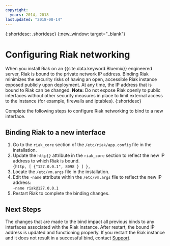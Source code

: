 ```yaml
---
copyright:
  years: 2014, 2018
lastupdated: "2018-08-14"
---
```

{:shortdesc: .shortdesc}
{:new_window: target="_blank"}

# Configuring Riak networking

When you install Riak on an {{site.data.keyword.Bluemix}} engineered server, Riak is bound to the private network IP address. Binding Riak minimizes the security risks of having an open, accessible Riak instance exposed publicly upon deployment. At any time, the IP address that is bound to Riak can be changed. **Note:** Do not expose Riak openly to public interfaces without other security measures in place to limit external access to the instance (for example, firewalls and iptables).
{:shortdesc}

Complete the following steps to configure Riak networking to bind to a new interface.

## Binding Riak to a new interface

1. Go to the `riak_core` section of the `/etc/riak/app.config` file in the installation.
2. Update the `http{}` attribute in the `riak_core` section to reflect the new IP address to which Riak is bound.<br/>`{http, [ {"127.0.0.1", 8098 } ] },`
3. Locate the `/etc/vm.args` file in the installation.
4. Edit the `-name` attribute within the `/etc/vm.args` file to reflect the new IP address:<br/>`-name riak@127.0.0.1`
5. Restart Riak to complete the binding changes.

## Next Steps

The changes that are made to the bind impact all previous binds to any interfaces associated with the Riak instance. After restart, the bound IP address is updated and functioning properly. If you restart the Riak instance and it does not result in a successful bind, contact [Support](/docs/get-support/howtogetsupport.html).
